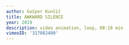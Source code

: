 ```yaml
---
author: Gašper Kunšič
title: AWKWARD SILENCE​
year: 2019
description: video animation, loop, 08:10 min
vimeoID: '317082400'
---
```

